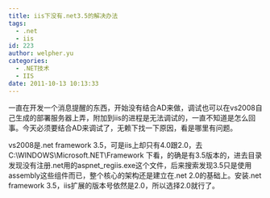 ```yaml
---
title: iis下没有.net3.5的解决办法
tags:
  - .net
  - iis
id: 223
author: welpher.yu
categories:
  - .NET技术
  - IIS
date: 2011-10-13 10:13:33
---
```


一直在开发一个消息提醒的东西，开始没有结合AD来做，调试也可以在vs2008自己生成的部署服务器上弄，附加到iis的进程是无法调试的，一直不知道是怎么回事。今天必须要结合AD来调试了，无赖下找一下原因，看是哪里有问题。

vs2008是.net framework 3.5，可是iis上却只有4.0跟2.0，去C:\WINDOWS\Microsoft.NET\Framework 下看，的确是有3.5版本的，进去目录发现没有注册.net用的aspnet_regiis.exe这个文件，后来搜索发现3.5只是使用assembly这些组件而已，整个核心的架构还是建立在.net 2.0的基础上。安装.net framework 3.5，iis扩展的版本号依然是2.0，所以选择2.0就行了。